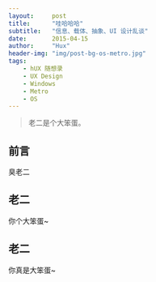 ```yaml
---
layout:     post
title:      "哇哈哈哈"
subtitle:   "信息、载体、抽象、UI 设计乱谈"
date:       2015-04-15
author:     "Hux"
header-img: "img/post-bg-os-metro.jpg"
tags:
    - hUX 随想录
    - UX Design
    - Windows
    - Metro
    - OS
---
```



> 老二是个大笨蛋。

## 前言
臭老二

## 老二
你个大笨蛋~

## 老二
你真是大笨蛋~
